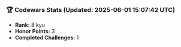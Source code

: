 ### 🏆 Codewars Stats (Updated: 2025-06-01 15:07:42 UTC)

- **Rank:** 8 kyu
- **Honor Points:** 3
- **Completed Challenges:** 1
